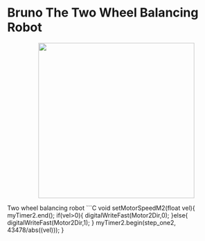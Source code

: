 # Bruno The Two Wheel Balancing Robot
 <p align="center">
<img src="readmefiles/bruno1.png" width="360">
</p>
Two wheel balancing robot
```C
void setMotorSpeedM2(float vel){
   myTimer2.end();
   if(vel>0){
      digitalWriteFast(Motor2Dir,0);
   }else{
      digitalWriteFast(Motor2Dir,1);
   }
   myTimer2.begin(step_one2, 43478/abs((vel)));  
}

```
